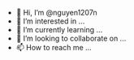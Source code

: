 - 👋 Hi, I’m @nguyen1207n
- 👀 I’m interested in ...
- 🌱 I’m currently learning ...
- 💞️ I’m looking to collaborate on ...
- 📫 How to reach me ...

<!---
nguyen1207n/nguyen1207n is a ✨ special ✨ repository because its `README.md` (this file) appears on your GitHub profile.
You can click the Preview link to take a look at your changes.
--->
